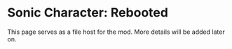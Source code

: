 # Sonic Character: Rebooted
This page serves as a file host for the mod. More details will be added later on.
